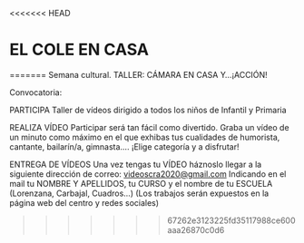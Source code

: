 <<<<<<< HEAD
# EL COLE EN CASA
=======
Semana cultural.
TALLER: CÁMARA EN CASA Y…¡ACCIÓN!

Convocatoria:

PARTICIPA
Taller de vídeos dirigido a todos los niños de Infantil y
Primaria

REALIZA VÍDEO
Participar será tan fácil como divertido. Graba un vídeo de
un minuto como máximo en el que exhibas tus cualidades
de humorista, cantante, bailarín/a, gimnasta….
¡Elige categoría y a disfrutar!

ENTREGA DE VÍDEOS
Una vez tengas tu VÍDEO háznoslo llegar a la siguiente
dirección de correo:
videoscra2020@gmail.com
Indicando en el mail tu NOMBRE Y APELLIDOS, tu CURSO y el
nombre de tu ESCUELA (Lorenzana, Carbajal, Cuadros…)
(Los trabajos serán expuestos en la página web del centro y
redes sociales)
>>>>>>> 67262e3123225fd35117988ce600aaa26870c0d6

